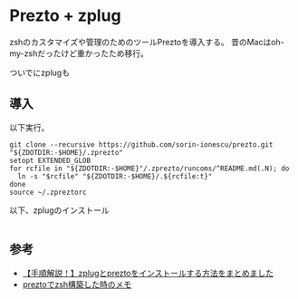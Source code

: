 # Prezto + zplug

zshのカスタマイズや管理のためのツールPreztoを導入する。
昔のMacはoh-my-zshだったけど重かったため移行。

ついでにzplugも

## 導入

以下実行。

```shell
git clone --recursive https://github.com/sorin-ionescu/prezto.git "${ZDOTDIR:-$HOME}/.zprezto"
setopt EXTENDED_GLOB
for rcfile in "${ZDOTDIR:-$HOME}"/.zprezto/runcoms/^README.md(.N); do
  ln -s "$rcfile" "${ZDOTDIR:-$HOME}/.${rcfile:t}"
done
source ~/.zpreztorc
```

以下、zplugのインストール

```shell

```



## 参考

- [【手順解説！】zplugとpreztoをインストールする方法をまとめました](https://blog.tawachan.com/entry/2019/04/28/135000)
- [preztoでzsh構築した時のメモ](https://qiita.com/Angelan1720/items/60431c85592fe90fcdd5)
